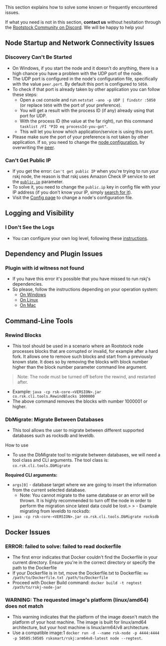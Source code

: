 This section explains how to solve some known or frequently encountered issues.

If what you need is not in this section, **contact us** without hesitation through the [Rootstock Community on Discord](https://rootstock.io/discord). We will be happy to help you!

## Node Startup and Network Connectivity Issues

### Discovery Can't Be Started
- On Windows, if you start the node and it doesn't do anything, there is a high chance you have a problem with the UDP port of the node.
- The UDP port is configured in the node's configuration file, specifically with the value `peer.port`. By default this port is configured to `5050`.
- To check if that port is already taken by other application you can follow these steps:
    - Open a `cmd` console and run `netstat -ano -p UDP | findstr :5050` (or replace `5050` with the port of your preference).
    - You will get a result with the process ID (if any) already using that port for UDP.
    - With the process ID (the value at the far right), run this command `tasklist /FI "PID eq processId-you-got"`.
    - This will let you know which application/service is using this port.
- Please make sure the port of your preference is not taken by other application. If so, you need to change the [node configuration](/node-operators/setup/configuration/preferences), by overwriting the [peer](/node-operators/setup/configuration/preferences).

### Can't Get Public IP
- If you get the error: `Can't get public IP` when you're trying to run your rskj node, the reason is that rskj uses Amazon Check IP service to set the [`public.ip`](/node-operators/setup/configuration/reference/) parameter.
- To solve it, you need to change the `public.ip` key in config file with your IP address (if you don't know your IP, simply [search for it](https://www.google.com/search?q=what's+my+IP+address)).
- Visit the [Config page](/node-operators/setup/configuration/) to change a node's configuration file.

## Logging and Visibility

### I Don't See the Logs
- You can configure your own log level, following these [instructions](/node-operators/setup/configuration/verbosity).

## Dependency and Plugin Issues

### Plugin with id witness not found
- If you have this error it's possible that you have missed to run rskj's dependencies.
- So please, follow the instructions depending on your operation system:
    - [On Windows](/node-operators/setup/node-runner/windows)
    - [On Linux](/node-operators/setup/node-runner/linux)
    - [On Mac](/node-operators/setup/node-runner/macos)

## Command-Line Tools

### Rewind Blocks

- This tool should be used in a scenario where an Rootstock node processes blocks that are corrupted or invalid, for example after a hard fork. It allows one to remove such blocks and start from a previously known state. It does so by removing the blocks with block number higher than the block number parameter command line argument.

> Note: The node must be turned off before the rewind, and restarted after.

- Example: `java -cp rsk-core-<VERSION>.jar co.rsk.cli.tools.RewindBlocks 1000000`
- The above command removes the blocks with number 1000001 or higher.

### DbMigrate: Migrate Between Databases
- This tool allows the user to migrate between different supported databases such as rocksdb and leveldb.

How to use
- To use the DbMigrate tool to migrate between databases, we will need a tool class and CLI arguments.
  The tool class is: `co.rsk.cli.tools.DbMigrate`

**Required CLI arguments:**
- `args[0]` - database target where we are going to insert the information from the current selected database.
    - Note: You cannot migrate to the same database or an error will be thrown. It is highly recommended to turn off the node in order to perform the migration since latest data could be lost.> > - Example migrating from leveldb to rocksdb:
- `java -cp rsk-core-<VERSION>.jar co.rsk.cli.tools.DbMigrate rocksdb`

## Docker Issues

### ERROR: failed to solve: failed to read dockerfile
- The first error indicates that Docker couldn't find the Dockerfile in your current directory. Ensure you're in the correct directory or specify the path to the Dockerfile
- If your Dockerfile is in txt, move the Dockerfile.txt to Dockerfile: `mv /path/to/Dockerfile.txt /path/to/Dockerfile`
- Proceed with Docker Build command: `docker build -t regtest /path/to/rskj-node-jar`

### WARNING: The requested image's platform (linux/amd64) does not match
- This warning indicates that the platform of the image doesn't match the platform of your host machine. The image is built for linux/amd64 architecture, but your host machine is linux/arm64/v8 architecture.
- Use a compatible image:1 `docker run -d --name rsk-node -p 4444:4444 -p 50505:50505 rsksmart/rskj:arm64v8-latest node --regtest`.